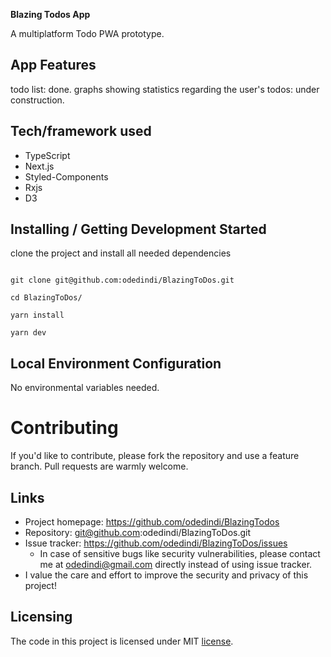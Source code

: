 **Blazing Todos App**

A multiplatform Todo PWA prototype.

## App Features

todo list: done.
graphs showing statistics regarding the user's todos: under construction.

## Tech/framework used

- TypeScript
- Next.js
- Styled-Components
- Rxjs
- D3

## Installing / Getting Development Started

clone the project and install all needed dependencies

```shell

git clone git@github.com:odedindi/BlazingToDos.git

cd BlazingToDos/

yarn install

yarn dev

```

## Local Environment Configuration

No environmental variables needed.

# Contributing

If you'd like to contribute, please fork the repository and use a feature
branch.
Pull requests are warmly welcome.

## Links

- Project homepage: https://github.com/odedindi/BlazingTodos
- Repository: git@github.com:odedindi/BlazingToDos.git
- Issue tracker: https://github.com/odedindi/BlazingToDos/issues
  - In case of sensitive bugs like security vulnerabilities, please contact me at
    odedindi@gmail.com directly instead of using issue tracker.
- I value the care and effort to improve the security and privacy of this project!

## Licensing

The code in this project is licensed under MIT [license](https://github.com/odedindi/BlazingTodos/blob/main/LICENSE).
